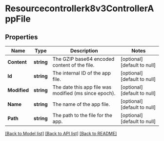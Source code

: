 # Resourcecontrollerk8v3ControllerAppFile

## Properties
Name | Type | Description | Notes
------------ | ------------- | ------------- | -------------
**Content** | **string** | The GZIP base64 encoded content of the file. | [optional] [default to null]
**Id** | **string** | The internal ID of the app file. | [optional] [default to null]
**Modified** | **string** | The date this app file was modified (ms since epoch). | [optional] [default to null]
**Name** | **string** | The name of the app file. | [optional] [default to null]
**Path** | **string** | The path to the file for the app. | [optional] [default to null]

[[Back to Model list]](../README.md#documentation-for-models) [[Back to API list]](../README.md#documentation-for-api-endpoints) [[Back to README]](../README.md)

